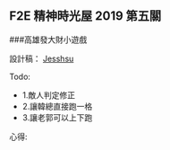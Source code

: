 ## F2E 精神時光屋 2019 第五關
###高雄發大財小遊戲

設計稿： [Jesshsu](https://challenge.thef2e.com/user/1861?schedule=3696#works-3696)

Todo:
- 1.敵人判定修正
- 2.讓韓總直接跑一格
- 3.讓老郭可以上下跑

心得:
